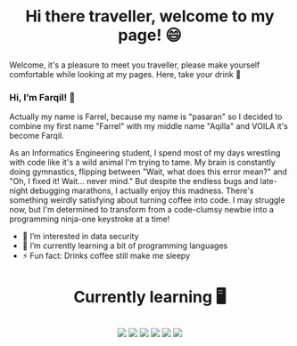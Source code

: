 <h1><p align="center">Hi there traveller, welcome to my page! 😄</p></h1>
Welcome, it's a pleasure to meet you traveller, please make yourself comfortable while looking at my pages. Here, take your drink 🧋

### Hi, I’m Farqil! 👋
Actually my name is Farrel, because my name is "pasaran" so I decided to combine my first name "Farrel" with my middle name "Aqilla" and VOILA it's become Farqil.

As an Informatics Engineering student, I spend most of my days wrestling with code like it's a wild animal I'm trying to tame. My brain is constantly doing gymnastics, flipping between "Wait, what does this error mean?" and "Oh, I fixed it! Wait... never mind." But despite the endless bugs and late-night debugging marathons, I actually enjoy this madness. There's something weirdly satisfying about turning coffee into code. I may struggle now, but I'm determined to transform from a code-clumsy newbie into a programming ninja-one keystroke at a time!

- 👀 I’m interested in data security
- 🌱 I’m currently learning a bit of programming languages
- ⚡ Fun fact: Drinks coffee still make me sleepy

<h1><p align="center">Currently learning 🖥️</p></h1>

<p align="center"> <img src=https://img.shields.io/badge/lua-%232C2D72.svg?style=for-the-badge&logo=lua&logoColor=white)> <img src=https://img.shields.io/badge/c-%2300599C.svg?style=for-the-badge&logo=c&logoColor=white> <img src=https://img.shields.io/badge/c++-%2300599C.svg?style=for-the-badge&logo=c%2B%2B&logoColor=white> <img src=https://img.shields.io/badge/html5-%23E34F26.svg?style=for-the-badge&logo=html5&logoColor=white> <img src=https://img.shields.io/badge/css3-%231572B6.svg?style=for-the-badge&logo=css3&logoColor=white> <img src=https://img.shields.io/badge/python-3670A0?style=for-the-badge&logo=python&logoColor=ffdd54></p>


<!---
Farqil/Farqil is a ✨ special ✨ repository because its `README.md` (this file) appears on your GitHub profile.
You can click the Preview link to take a look at your changes.
--->
